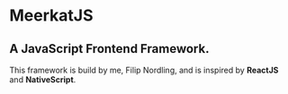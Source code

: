 # MeerkatJS

## A JavaScript Frontend Framework.

This framework is build by me, Filip Nordling, and is inspired by **ReactJS** and **NativeScript**.